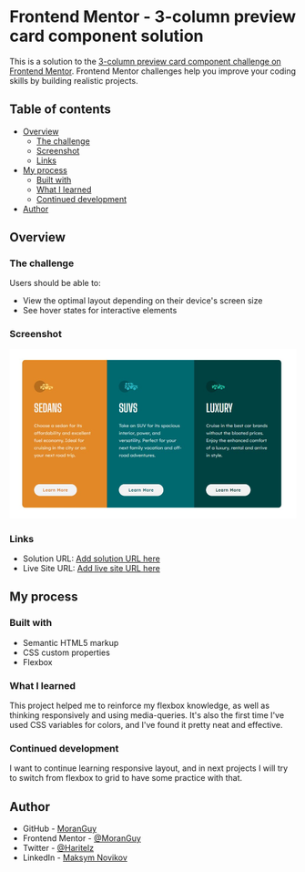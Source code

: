 # Frontend Mentor - 3-column preview card component solution

This is a solution to the [3-column preview card component challenge on Frontend Mentor](https://www.frontendmentor.io/challenges/3column-preview-card-component-pH92eAR2-). Frontend Mentor challenges help you improve your coding skills by building realistic projects.

## Table of contents

- [Overview](#overview)
  - [The challenge](#the-challenge)
  - [Screenshot](#screenshot)
  - [Links](#links)
- [My process](#my-process)
  - [Built with](#built-with)
  - [What I learned](#what-i-learned)
  - [Continued development](#continued-development)
- [Author](#author)

## Overview

### The challenge

Users should be able to:

- View the optimal layout depending on their device's screen size
- See hover states for interactive elements

### Screenshot

![](./screenshot.jpg)

### Links

- Solution URL: [Add solution URL here](https://your-solution-url.com)
- Live Site URL: [Add live site URL here](https://your-live-site-url.com)

## My process

### Built with

- Semantic HTML5 markup
- CSS custom properties
- Flexbox

### What I learned

This project helped me to reinforce my flexbox knowledge, as well as thinking responsively and using media-queries. It's also the first time I've used CSS variables for colors, and I've found it pretty neat and effective.

### Continued development

I want to continue learning responsive layout, and in next projects I will try to switch from flexbox to grid to have some practice with that.

## Author

- GitHub - [MoranGuy](https://github.com/MoranGuy)
- Frontend Mentor - [@MoranGuy](https://www.frontendmentor.io/profile/MoranGuy)
- Twitter - [@Haritelz](https://www.twitter.com/Haritelz)
- LinkedIn - [Maksym Novikov](https://www.linkedin.com/in/maksymnovikov/)
